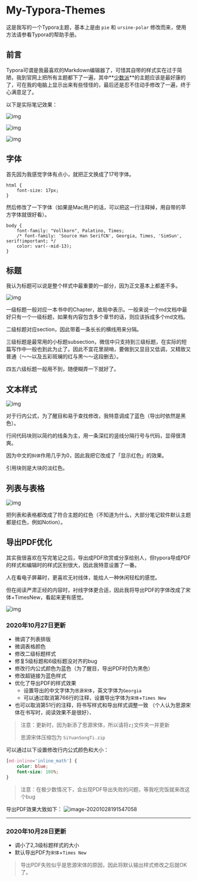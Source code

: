 # My-Typora-Themes

这是我写的一个Typora主题，基本上是由 `pie` 和 `ursine-polar` 修改而来，使用方法请参看Typora的帮助手册。

## 前言

Typora可谓是我最喜欢的Markdown编辑器了，可惜其自带的样式实在过于简陋，我到官网上把所有主题都下了一遍，其中**[少数派](https://link.zhihu.com/?target=https%3A//sspai.com/post/43873)**的主题应该是最好康的了，可在我的电脑上显示出来有些怪怪的，最后还是忍不住动手修改了一遍，终于心满意足了。


以下是实际笔记效果：

![img](https://pic1.zhimg.com/80/v2-173163ac793fbcda62af0f6f3d895a08_1440w.jpg)

![img](https://pic2.zhimg.com/80/v2-99f8f27984d0e1d1f1662a27cadbda41_1440w.jpg)

![img](https://pic2.zhimg.com/80/v2-7459caa13776f9a83f138ead20031361_1440w.jpg)

## 字体

首先因为我感觉字体有点小，就把正文换成了17号字体。

```text
html {
    font-size: 17px;
}
```

然后修改了一下字体（如果是Mac用户的话，可以把这一行注释掉，用自带的苹方字体就很好看）。

```text
body {
    font-family: "Vollkorn", Palatino, Times;
    /* font-family: 'Source Han SerifCN', Georgia, Times, 'SimSun', serif!important; */
    color: var(--mid-13);
}
```



## 标题

我认为标题可以说是整个样式中最重要的一部分，因为正文基本上都差不多。

![img](https://pic2.zhimg.com/80/v2-6172c76a27bde96e4c2342796352c921_1440w.jpg)

一级标题一般对应一本书中的Chapter，故局中表示。一般来说一个md文档中最好只有一个一级标题，如果有内容包含多个章节的话，则应该拆成多个md文档。

二级标题对应section，因此带着一条长长的横线用来分隔。

三级标题是最常用的小标题subsection，微信中只支持到三级标题，在实际的短篇写作中一般也到此为止了。因此不宜花里胡哨，要做到又显目又低调，又精致又普通（～～以及五彩斑斓的红与黑～～这段删去）。

四五六级标题一般用不到，随便糊弄一下就好了。



## 文本样式

![img](https://pic2.zhimg.com/80/v2-3b263b633366f0dec168b44877c6880d_1440w.jpg)

对于行内公式，为了醒目和易于查找修改，我特意调成了蓝色（导出时依然是黑色）。

行间代码块则以简约的线条为主，用一条深红的竖线分隔行号与代码，显得很清爽。

因为中文的`斜体`作用几乎为0，因此我把它改成了「显示红色」的效果。

引用块则是大块的淡红色。



## 列表与表格

![img](https://pic2.zhimg.com/80/v2-aef79f96d7a55254258f7f39970e2001_1440w.jpg)

把列表和表格都改成了符合主题的红色（不知道为什么，大部分笔记软件默认主题都是红色，例如Notion）。



## 导出PDF优化

其实我很喜欢在写完笔记之后，导出成PDF欣赏或分享给别人，但typora导成PDF的样式和编辑时的样式区别很大，因此我特意设置了一番。

人在看电子屏幕时，更喜欢无衬线体，能给人一种休闲轻松的感觉。

但在阅读严肃正经的内容时，衬线字体更合适，因此我将导出PDF的字体改成了宋体+TimesNew，看起来更有感觉。

![img](https://pic2.zhimg.com/80/v2-15e30641f95416a64934a53d41293df9_1440w.jpg)


### 2020年10月27日更新

- 微调了列表排版
- 微调表格颜色
- 修改二级标题样式
- 修复5级标题和6级标题没对齐的bug
- 修改行内公式颜色为蓝色（为了醒目，导出PDF时仍为黑色）
- 修改超链接为蓝色样式
- 优化了导出PDF的样式效果
  - 设置导出的中文字体为`思源宋体`，英文字体为`Georgia`
  - 可以通过取消第766行的注释，设置导出字体为`宋体`+`Times New`
- 也可以取消第51行的注释，将书写样式和导出样式调整一致
  （个人认为思源宋体在书写时，阅读效果不是很好）、

> 注意：更新时，因为新添了思源宋体，所以请将`zj`文件夹一并更新
>
> 思源宋体压缩包为 `SiYuanSongTi.zip`

可以通过以下设置修改行内公式颜色和大小：

```css
[md-inline='inline_math'] {
    color: blue;
    font-size: 100%;
}
```

> 注意：在极少数情况下，会出现PDF导出失败的问题，等我吃完饭就来改这个bug

导出PDF效果大致如下：
![image-20201028191547058](http://pic.theigrams.cn/20201028191547.png)

---

### 2020年10月28日更新
- 调小了2,3级标题样式的大小
- 默认导出PDF为`宋体`+`Times New`

> 导出PDF失败似乎是思源宋体的原因，因此将默认输出样式修改之后就OK了。
